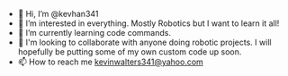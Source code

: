 - 👋 Hi, I’m @kevhan341
- 👀 I’m interested in everything. Mostly Robotics but I want to learn it all!
- 🌱 I’m currently learning code commands.
- 💞️ I'm looking to collaborate with anyone doing robotic projects. I will hopefully be putting some of my own custom code up soon.
- 📫 How to reach me kevinwalters341@yahoo.com

<!---
kevhan341/kevhan341 is a ✨ special ✨ repository because its `README.md` (this file) appears on your GitHub profile.
You can click the Preview link to take a look at your changes.
--->

